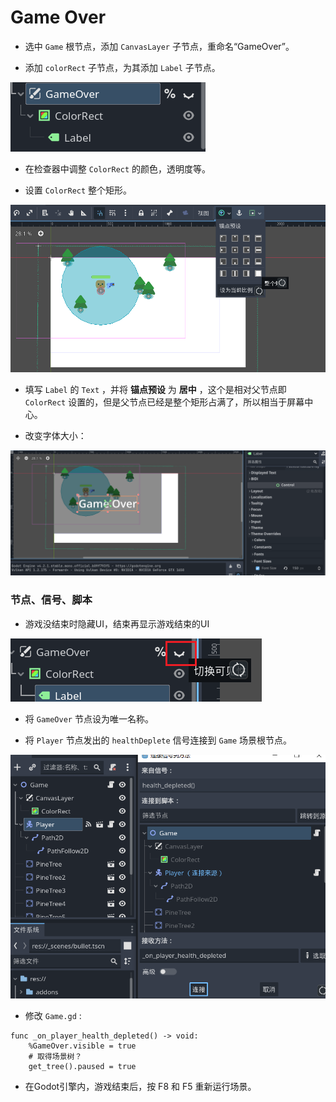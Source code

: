 # Game Over

- 选中 `Game` 根节点，添加 `CanvasLayer` 子节点，重命名“GameOver”。

- 添加 `colorRect` 子节点，为其添加 `Label` 子节点。

![GameOver](image-22.png)

- 在检查器中调整 `ColorRect` 的颜色，透明度等。

- 设置 `ColorRect` 整个矩形。
  
![colorRect](image-24.png)

- 填写 `Label` 的 `Text` ，并将 **锚点预设** 为 **居中** ，这个是相对父节点即 `ColorRect` 设置的，但是父节点已经是整个矩形占满了，所以相当于屏幕中心。

- 改变字体大小：

![游戏结束](image-25.png)

### 节点、信号、脚本

- 游戏没结束时隐藏UI，结束再显示游戏结束的UI

![闭眼](image-26.png)

- 将 `GameOver` 节点设为唯一名称。

- 将 `Player` 节点发出的 `healthDeplete` 信号连接到 `Game` 场景根节点。

![信号连接](image-28.png)

- 修改 `Game.gd` :

```gdscript
func _on_player_health_depleted() -> void:
	%GameOver.visible = true
	# 取得场景树？
	get_tree().paused = true
```

- 在Godot引擎内，游戏结束后，按 F8 和 F5 重新运行场景。
